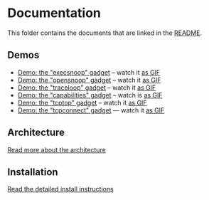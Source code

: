 # Documentation

This folder contains the documents that are linked in the [README](../README.md).

## Demos

- [Demo: the "execsnoop" gadget](demo-execsnoop.md) – watch it [as GIF](demos/demo-execsnoop-gifterminal.gif)
- [Demo: the "opensnoop" gadget](demo-opensnoop.md) – watch it [as GIF](demos/demo-opensnoop-gifterminal.gif)
- [Demo: the "traceloop" gadget](demo-traceloop.md) – watch it [as GIF](demos/demo-traceloop-gifterminal.gif)
- [Demo: the "capabilities" gadget](demo-capabilities.md) – watch is [as GIF](demos/demo-capabilities-gifterminal.gif)
- [Demo: the "tcptop" gadget](demo-tcptop.md) – watch it [as GIF](demos/demo-tcptop-gifterminal.gif)
- [Demo: the "tcpconnect" gadget](demo-tcpconnect.md) — watch it [as GIF](demos/demo-tcpconnect-gifterminal.gif)

## Architecture
[Read more about the architecture](architecture.md)

## Installation

[Read the detailed install instructions](install.md)
